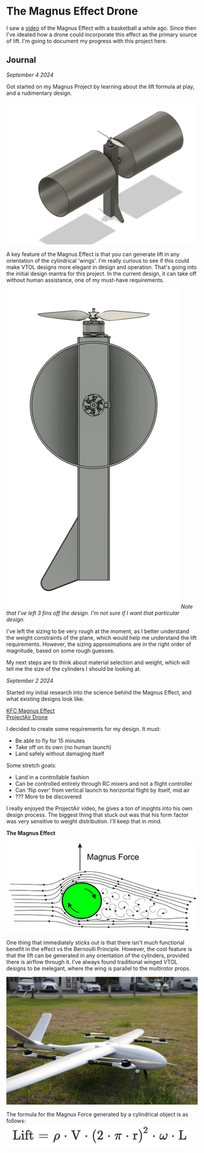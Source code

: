 # The Magnus Effect Drone

I saw a [video](https://youtu.be/2OSrvzNW9FE?si=NyNs1y7tYsvRngFQ) of the Magnus Effect with a basketball a while ago. Since then I've ideated how a drone could incorporate this effect as the primary source of lift. I'm going to document my progress with this project here.

## Journal


*September 4 2024*

Got started on my Magnus Project by learning about the lift formula at play, and a rudimentary design.

![Design 1](/images/drone_design_1.png)

A key feature of the Magnus Effect is that you can generate lift in any orientation of the cylindrical 'wings'. I'm really curious to see if this could make VTOL designs more elegant in design and operation. That's going into the initial design mantra for this project. In the current design, it can take off without human assistance, one of my must-have requirements.

![Design 2](/images/design_2.png)
*Note that I've left 3 fins off the design. I'm not sure if I want that particular design.*

I've left the sizing to be very rough at the moment, as I better understand the weight constraints of the plane, which would help me understand the lift requirements. However, the sizing approximations are in the right order of magnitude, based on some rough guesses.

My next steps are to think about material selection and weight, which will tell me the size of the cylinders I should be looking at.


*September 2 2024*

Started my initial research into the science behind the Magnus Effect, and what existing designs look like.

[KFC Magnus Effect](https://www.youtube.com/watch?v=K6geOms33Dk&t=34s)\
[ProjectAir Drone](https://www.youtube.com/watch?v=UG2O_GK7-R8)

I decided to create some requirements for my design. It must:
- Be able to fly for 15 minutes
- Take off on its own (no human launch)
- Land safely without damaging itself

Some stretch goals:
- Land in a controllable fashion
- Can be controlled entirely through RC mixers and not a flight controller
- Can 'flip over' from vertical launch to horizontal flight by itself, mid air
- ??? More to be discovered

I really enjoyed the ProjectAir video, he gives a ton of insights into his own design process. The biggest thing that stuck out was that his form factor was very sensitive to weight distribution. I'll keep that in mind.

**The Magnus Effect**

![Design 1](/images/magnus_diagram.png)

One thing that immediately sticks out is that there isn't much functional benefit in the effect vs the Bernoulli Principle. However, the cool feature is that the lift can be generated in any orientation of the cylinders, provided there is airflow through it. I've always found traditional winged VTOL designs to be inelegant, where the wing is parallel to the multirotor props.

![VTOL Plane](/images/vtol_plane.jpg)

The formula for the Magnus Force generated by a cylindrical object is as follows:
![Formula](/images/magnus_formula.png)
